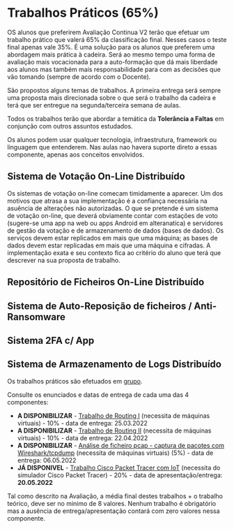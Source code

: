 # Trabalhos Práticos (65%)

OS alunos que preferirem Avaliação Continua V2 terão que efetuar um trabalho prático que valerá 65% da classificação final. Nesses casos o teste final apenas vale 35%.
É uma solução para os alunos que preferem uma abordagem mais prática à cadeira. Será ao mesmo tempo uma forma de avaliação mais vocacionada para a auto-formação que dá mais liberdade aos alunos mas também mais responsabilidade para com as decisões que vão tomando (sempre de acordo com o Docente).

São propostos alguns temas de trabalhos. A primeira entrega será sempre uma proposta mais direcionada sobre o que será o trabalho da cadeira e terá que ser entregue na segunda/terceira semana de aulas.

Todos os trabalhos terão que abordar a temática da **Tolerância a Faltas** em conjunção com outros assuntos estudados.

Os alunos podem usar qualquer tecnologia, infraestrutura, framework ou linguagem que entenderem. Nas aulas nao havera suporte direto a essas componente, apenas aos conceitos envolvidos.

## Sistema de Votação On-Line Distribuído

Os sistemas de votação on-line comecam timidamente a aparecer. Um dos motivos que atrasa a sua implementação é a confiança necessária na asuência de alterações não autorizadas.
O que se pretende é um sistema de votação on-line, que deverá obviamente contar com estações de voto (sugere-se uma app na web ou apps Android em alteranatica) e servidores de gestão da votação e de armazenamento de dados (bases de dados). Os serviços devem estar replicados em mais que uma máquina; as bases de dados devem estar replicadas em mais que uma máquina e cifradas.
A implementação exata e seu contexto fica ao critério do aluno que terá que descrever na sua proposta de trabalho.

## Repositório de Ficheiros On-Line Distribuído



## Sistema de Auto-Reposição de ficheiros / Anti-Ransomware


## Sistema 2FA c/ App


## Sistema de Armazenamento de Logs Distribuído



Os trabalhos práticos são efetuados em [grupo](https://github.com/pmrosa-classes/SistemasDistribuidosEI/blob/main/TrabsP/TrabsP-grupos.md).

Consulte os enunciados e datas de entrega de cada uma das 4 componentes:

- **A DISPONIBILIZAR** - [Trabalho de Routing I](https://github.com/pmrosa-classes/ComputerNetworksEI/blob/main/TrabsP/TrabP-RoutingI.md) (necessita de máquinas virtuais) - 10% - data de entrega: 25.03.2022
- **A DISPONIBILIZAR** - [Trabalho de Routing II](https://github.com/pmrosa-classes/ComputerNetworksEI/blob/main/TrabsP/TrabP-RoutingII.md) (necessita de máquinas virtuais) - 10% - data de entrega: 22.04.2022
- **A DISPONIBILIZAR** - [Análise de ficheiro pcap - captura de pacotes com Wireshark/tcpdump](https://github.com/pmrosa-classes/ComputerNetworksEI/blob/main/TrabsP/TrabP-CapturaPacotes.md) (necessita de máquinas virtuais)  (5%) - data de entrega: 06.05.2022
- **JÁ DISPONIVEL** - [Trabalho Cisco Packet Tracer com IoT](https://github.com/pmrosa-classes/ComputerNetworksEI/blob/main/TrabsP/TrabP-PacketTracer.md) (necessita do simulador Cisco Packet Tracer) - 20% - data de apresentação/entrega: **20.05.2022**

Tal como descrito na Avaliação, a média final destes trabalhos + o trabalho teórico, deve ser no minimo de 8 valores. Nenhum trabalho é obrigatório mas a ausência de entrega/apresentação contará com zero valores nessa componente.
